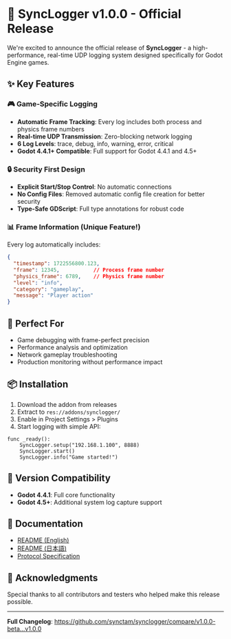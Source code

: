 # 🚀 SyncLogger v1.0.0 - Official Release

We're excited to announce the official release of **SyncLogger** - a high-performance, real-time UDP logging system designed specifically for Godot Engine games.

## ✨ Key Features

### 🎮 Game-Specific Logging
- **Automatic Frame Tracking**: Every log includes both process and physics frame numbers
- **Real-time UDP Transmission**: Zero-blocking network logging
- **6 Log Levels**: trace, debug, info, warning, error, critical
- **Godot 4.4.1+ Compatible**: Full support for Godot 4.4.1 and 4.5+

### 🔒 Security First Design
- **Explicit Start/Stop Control**: No automatic connections
- **No Config Files**: Removed automatic config file creation for better security
- **Type-Safe GDScript**: Full type annotations for robust code

### 📊 Frame Information (Unique Feature!)
Every log automatically includes:
```json
{
  "timestamp": 1722556800.123,
  "frame": 12345,           // Process frame number
  "physics_frame": 6789,    // Physics frame number
  "level": "info",
  "category": "gameplay",
  "message": "Player action"
}
```

## 🎯 Perfect For
- Game debugging with frame-perfect precision
- Performance analysis and optimization
- Network gameplay troubleshooting
- Production monitoring without performance impact

## 📦 Installation
1. Download the addon from releases
2. Extract to `res://addons/synclogger/`
3. Enable in Project Settings > Plugins
4. Start logging with simple API:

```gdscript
func _ready():
    SyncLogger.setup("192.168.1.100", 8888)
    SyncLogger.start()
    SyncLogger.info("Game started!")
```

## 🔧 Version Compatibility
- **Godot 4.4.1**: Full core functionality
- **Godot 4.5+**: Additional system log capture support

## 📄 Documentation
- [README (English)](https://github.com/synctam/synclogger/blob/master/README.md)
- [README (日本語)](https://github.com/synctam/synclogger/blob/master/README_ja.md)
- [Protocol Specification](https://github.com/synctam/synclogger/blob/master/docs/PROTOCOL_SPECIFICATION.md)

## 🙏 Acknowledgments
Special thanks to all contributors and testers who helped make this release possible.

---

**Full Changelog**: https://github.com/synctam/synclogger/compare/v1.0.0-beta...v1.0.0